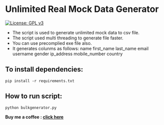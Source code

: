 # Unlimited Real Mock Data Generator

[![License: GPL v3](https://img.shields.io/badge/License-GPLv3-blue.svg)](https://github.com/rahul1996pp/Real_mock_csv_generator/blob/main/LICENSE)
- The script is used to generate unlimited mock data to csv file.
- The script used multi threading to generate file faster.
- You can use precomplied exe file also.
- It generates colunms as follows:
				name
				first_name
				last_name
				email
				username
				gender
				ip_address
				mobile_number
				country

##  To install dependencies:
`pip install -r requirements.txt`

## How to run script:
 `python bulkgenerator.py`

**Buy me a coffee : [click here](https://www.paypal.me/RahulPujari "Pay")**

